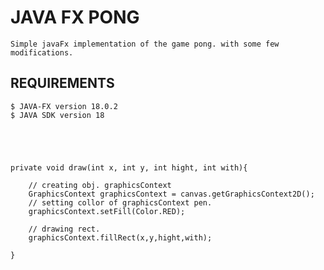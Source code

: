 # JAVA FX PONG
    Simple javaFx implementation of the game pong. with some few modifications. 

## REQUIREMENTS 
    $ JAVA-FX version 18.0.2
    $ JAVA SDK version 18 
    




    private void draw(int x, int y, int hight, int with){

        // creating obj. graphicsContext
        GraphicsContext graphicsContext = canvas.getGraphicsContext2D();
        // setting collor of graphicsContext pen.
        graphicsContext.setFill(Color.RED);
        
        // drawing rect.
        graphicsContext.fillRect(x,y,hight,with);
        
    }
